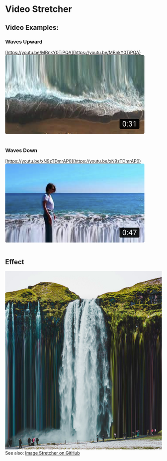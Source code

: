 # Video Stretcher

## Video Examples:
### Waves Upward
[https://youtu.be/MBnkY0TiPQA](https://youtu.be/MBnkY0TiPQA)
<br/>
![](/Assets/WavesUp_Thumbnail.png)
<br/>
<br/>
### Waves Down
[https://youtu.be/xN9zTDmrAP0](https://youtu.be/xN9zTDmrAP0)
<br/>
![](/Assets/WavesDown_Thumbnail.png)
<br/>
<br/>

## Effect
![](/Assets/Waterfall_Stretch.jpg)<br/>
See also: [Image Stretcher on GitHub](https://github.com/ganttArt/image_stretcher)
